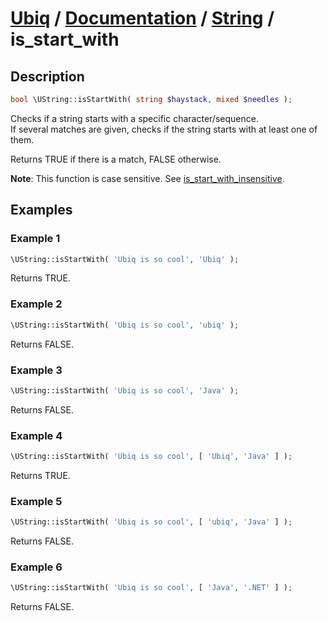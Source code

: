 [Ubiq](https://github.com/Pixel418/Ubiq#readme) / [Documentation](../index.md#readme) / [String](../index.md#string) / is_start_with
======


Description
-------- 

```php
bool \UString::isStartWith( string $haystack, mixed $needles );
```

Checks if a string starts with a specific character/sequence. <br>
If several matches are given, checks if the string starts with at least one of them.

Returns TRUE if there is a match, FALSE otherwise.

**Note**: This function is case sensitive. See [is_start_with_insensitive](./is_start_with_insensitive.md#readme).



Examples
--------

### Example 1

```php
\UString::isStartWith( 'Ubiq is so cool', 'Ubiq' );
```
Returns TRUE.

### Example 2

```php
\UString::isStartWith( 'Ubiq is so cool', 'ubiq' );
```
Returns FALSE.

### Example 3

```php
\UString::isStartWith( 'Ubiq is so cool', 'Java' );
```
Returns FALSE.

### Example 4

```php
\UString::isStartWith( 'Ubiq is so cool', [ 'Ubiq', 'Java' ] );
```
Returns TRUE.

### Example 5

```php
\UString::isStartWith( 'Ubiq is so cool', [ 'ubiq', 'Java' ] );
```
Returns FALSE.

### Example 6

```php
\UString::isStartWith( 'Ubiq is so cool', [ 'Java', '.NET' ] );
```
Returns FALSE.
